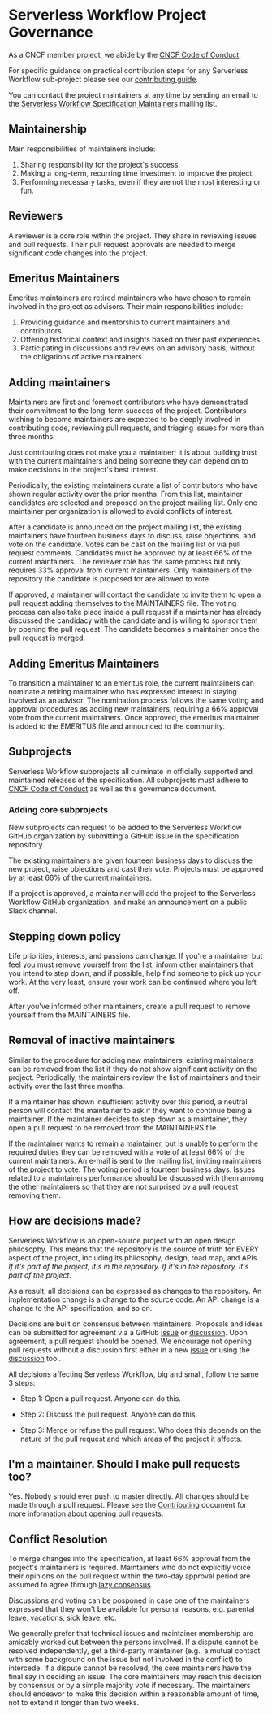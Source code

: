 # Serverless Workflow Project Governance

As a CNCF member project, we abide by the [CNCF Code of Conduct](https://github.com/cncf/foundation/blob/master/code-of-conduct.md).

For specific guidance on practical contribution steps for any Serverless Workflow sub-project please
see our [contributing guide](contributing.md).

You can contact the project maintainers at any time by sending an email to the 
[Serverless Workflow Specification Maintainers](mailto:cncf-serverlessws-maintainers@lists.cncf.io)
 mailing list.

## Maintainership

Main responsibilities of maintainers include:

1) Sharing responsibility for the project's success.
2) Making a long-term, recurring time investment to improve the project.
3) Performing necessary tasks, even if they are not the most interesting or fun.

## Reviewers

A reviewer is a core role within the project. They share in reviewing issues and pull requests.
Their pull request approvals are needed to merge significant code changes into the project.

## Emeritus Maintainers

Emeritus maintainers are retired maintainers who have chosen to remain involved in the project as advisors.
Their main responsibilities include:

1) Providing guidance and mentorship to current maintainers and contributors.
2) Offering historical context and insights based on their past experiences.
3) Participating in discussions and reviews on an advisory basis, without the obligations of active maintainers.

## Adding maintainers

Maintainers are first and foremost contributors who have demonstrated their commitment to the long-term success of the project. Contributors wishing to become maintainers are expected to be deeply involved in contributing code, reviewing pull requests, and triaging issues for more than three months.

Just contributing does not make you a maintainer; it is about building trust with the current maintainers and being someone they can depend on to make decisions in the project's best interest.

Periodically, the existing maintainers curate a list of contributors who have shown regular activity over the prior months. From this list, maintainer candidates are selected and proposed on the project mailing list. Only one maintainer per organization is allowed to avoid conflicts of interest.

After a candidate is announced on the project mailing list, the existing maintainers have fourteen business days to discuss, raise objections, and vote on the candidate. Votes can be cast on the mailing list or via pull request comments. Candidates must be approved by at least 66% of the current maintainers. The reviewer role has the same process but only requires 33% approval from current maintainers. Only maintainers of the repository the candidate is proposed for are allowed to vote.

If approved, a maintainer will contact the candidate to invite them to open a pull request adding themselves to the MAINTAINERS file. The voting process can also take place inside a pull request if a maintainer has already discussed the candidacy with the candidate and is willing to sponsor them by opening the pull request. The candidate becomes a maintainer once the pull request is merged.

## Adding Emeritus Maintainers

To transition a maintainer to an emeritus role, the current maintainers can nominate a retiring maintainer who has expressed interest in staying involved as an advisor. The nomination process follows the same voting and approval procedures as adding new maintainers, requiring a 66% approval vote from the current maintainers. Once approved, the emeritus maintainer is added to the EMERITUS file and announced to the community.

## Subprojects

Serverless Workflow subprojects all culminate in officially supported and
maintained releases of the specification.
All subprojects must adhere to
[CNCF Code of Conduct](https://github.com/cncf/foundation/blob/master/code-of-conduct.md)
as well as this governance document.

### Adding core subprojects

New subprojects can request to be added to the Serverless Workflow GitHub
organization by submitting a GitHub issue in the specification repository.

The existing maintainers are given fourteen business days to discuss the new
project, raise objections and cast their vote. Projects must be approved by at
least 66% of the current maintainers.

If a project is approved, a maintainer will add the project to the Serverless Workflow
GitHub organization, and make an announcement on a public Slack channel.

## Stepping down policy

Life priorities, interests, and passions can change. If you're a maintainer but
feel you must remove yourself from the list, inform other maintainers that you
intend to step down, and if possible, help find someone to pick up your work.
At the very least, ensure your work can be continued where you left off.

After you've informed other maintainers, create a pull request to remove
yourself from the MAINTAINERS file.

## Removal of inactive maintainers

Similar to the procedure for adding new maintainers, existing maintainers can
be removed from the list if they do not show significant activity on the
project. Periodically, the maintainers review the list of maintainers and their
activity over the last three months.

If a maintainer has shown insufficient activity over this period, a neutral
person will contact the maintainer to ask if they want to continue being
a maintainer. If the maintainer decides to step down as a maintainer, they
open a pull request to be removed from the MAINTAINERS file.

If the maintainer wants to remain a maintainer, but is unable to perform the
required duties they can be removed with a vote of at least 66% of
the current maintainers. An e-mail is sent to the
mailing list, inviting maintainers of the project to vote. The voting period is
fourteen business days. Issues related to a maintainers performance should be
discussed with them among the other maintainers so that they are not surprised
by a pull request removing them.

## How are decisions made?

Serverless Workflow is an open-source project with an open design philosophy. This means
that the repository is the source of truth for EVERY aspect of the project,
including its philosophy, design, road map, and APIs. *If it's part of the
project, it's in the repository. If it's in the repository, it's part of the project.*

As a result, all decisions can be expressed as changes to the repository. An
implementation change is a change to the source code. An API change is a change
to the API specification, and so on.

Decisions are built on consensus between maintainers. Proposals and ideas can be submitted
for agreement via a GitHub [issue](issues) or [discussion](discussions).
Upon agreement, a pull request should be opened. We encourage not opening pull
requests without a discussion first either in a new [issue](issues) or using
the [discussion](discussions) tool.

All decisions affecting Serverless Workflow, big and small, follow the same 3 steps:

* Step 1: Open a pull request. Anyone can do this.

* Step 2: Discuss the pull request. Anyone can do this.

* Step 3: Merge or refuse the pull request. Who does this depends on the nature
of the pull request and which areas of the project it affects.

## I'm a maintainer. Should I make pull requests too?

Yes. Nobody should ever push to master directly. All changes should be
made through a pull request. Please see the [Contributing](contributing.md)
document for more information about opening pull requests.

## Conflict Resolution

To merge changes into the specification, at least 66% approval from the project's maintainers is required.
Maintainers who do not explicitly voice their opinions on the pull request within the two-day approval period are
assumed to agree through [lazy consensus](http://communitymgt.wikia.com/wiki/Lazy_consensus).

Discussions and voting can be posponed in case one of the maintainers expressed that
they won't be available for personal reasons, e.g. parental leave, vacations, sick leave, etc.

We generally prefer that technical issues and maintainer membership are amicably
worked out between the persons involved. If a dispute cannot be resolved independently,
get a third-party maintainer (e.g., a mutual contact with some background on the issue
but not involved in the conflict) to intercede. If a dispute cannot be resolved,
the core maintainers have the final say in deciding an issue. The core maintainers
may reach this decision by consensus or by a simple majority vote if necessary.
The maintainers should endeavor to make this decision within a reasonable amount
of time, not to extend it longer than two weeks.
